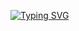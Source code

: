 [![Typing SVG](https://readme-typing-svg.demolab.com?font=Fira+Code&duration=3000&pause=1000&color=55F747&random=false&width=435&lines=Web+Project+using+(HTML%2CCSS%2CJs%2CPHP);Website+Name+%3A+SWITCHINI+;Worked+by+%3A+SparkTeam)](https://git.io/typing-svg)
